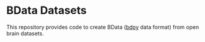 # BData Datasets

This repository provides code to create BData ([bdpy](https://github.com/KamitaniLab/bdpy) data format) from open brain datasets.
